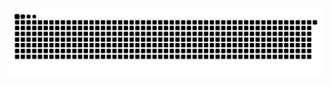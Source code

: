  ![Snake animation](https://github.com/AlanPrates/Relogio-Digital-RGB/blob/main/github-contribution-grid-snake.svg)
